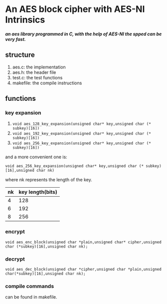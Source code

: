 # An AES block cipher with AES-NI Intrinsics

##### an aes library programmed in C, with the help of AES-NI the spped can be very fast. 

## structure
1. aes.c: the implementation
2. aes.h: the header file
3. test.c: the test functions
4. makefile: the compile instructions

## functions

### key expansion 
1. `void aes_128_key_expansion(unsigned char* key,unsigned char (* subkey)[16])`
2. `void aes_192_key_expansion(unsigned char* key,unsigned char (* subkey)[16])`
3. `void aes_256_key_expansion(unsigned char* key,unsigned char (* subkey)[16])`

and a more convenient one is:

`void aes_256_key_expansion(unsigned char* key,unsigned char (* subkey)[16],unsigned char nk)`

where nk represents the length of the key.

| nk | key length(bits) |
| --- | ---  | 
| 4 | 128 | 
| 6 | 192 | 
| 8 | 256 | 

### encrypt 
`void aes_enc_block(unsigned char *plain,unsigned char* cipher,unsigned char (*subkey)[16],unsigned char nk);`

### decrypt
`void aes_dec_block(unsigned char *cipher,unsigned char *plain,unsigned char(*subkey)[16],unsigned char nk);`

### compile commands

can be found in makefile. 



